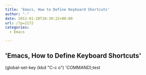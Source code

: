```yaml
---
title: 'Emacs, How to Define Keyboard Shortcuts'
author: "-"
date: 2012-01-20T10:39:22+00:00
url: /?p=2172
categories:
  - Emacs

---
```

## 'Emacs, How to Define Keyboard Shortcuts'
(global-set-key (kbd "C-c o") 'COMMAND);test